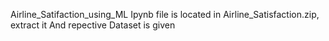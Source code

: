  Airline_Satifaction_using_ML
 Ipynb file is located in Airline_Satisfaction.zip, extract it 
 And repective Dataset is given
